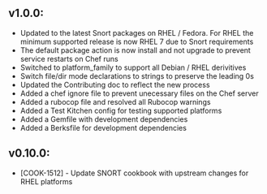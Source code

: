 ## v1.0.0:
* Updated to the latest Snort packages on RHEL / Fedora.  For RHEL the minimum supported release is now RHEL 7 due to Snort requirements
* The default package action is now install and not upgrade to prevent service restarts on Chef runs
* Switched to platform_family to support all Debian / RHEL derivitives
* Switch file/dir mode declarations to strings to preserve the leading 0s
* Updated the Contributing doc to reflect the new process
* Added a chef ignore file to prevent unecessary files on the Chef server
* Added a rubocop file and resolved all Rubocop warnings
* Added a Test Kitchen config for testing supported platforms
* Added a Gemfile with development dependencies
* Added a Berksfile for development dependencies

## v0.10.0:

* [COOK-1512] - Update SNORT cookbook with upstream changes for RHEL
  platforms
